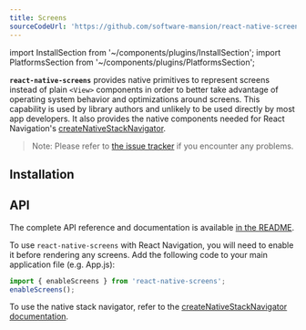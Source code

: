 ```yaml
---
title: Screens
sourceCodeUrl: 'https://github.com/software-mansion/react-native-screens'
---
```


import InstallSection from '~/components/plugins/InstallSection';
import PlatformsSection from '~/components/plugins/PlatformsSection';

**`react-native-screens`** provides native primitives to represent screens instead of plain `<View>` components in order to better take advantage of operating system behavior and optimizations around screens. This capability is used by library authors and unlikely to be used directly by most app developers. It also provides the native components needed for React Navigation's [createNativeStackNavigator](https://reactnavigation.org/docs/native-stack-navigator).

> Note: Please refer to [the issue tracker](https://github.com/software-mansion/react-native-screens/issues) if you encounter any problems.

<PlatformsSection android emulator ios simulator web />

## Installation

<InstallSection packageName="react-native-screens" href="https://github.com/software-mansion/react-native-screens" />

## API

The complete API reference and documentation is available [in the README](https://github.com/software-mansion/react-native-screens).

To use `react-native-screens` with React Navigation, you will need to enable it before rendering any screens. Add the following code to your main application file (e.g. App.js):

```js
import { enableScreens } from 'react-native-screens';
enableScreens();
```

To use the native stack navigator, refer to the [createNativeStackNavigator documentation](https://reactnavigation.org/docs/native-stack-navigator).